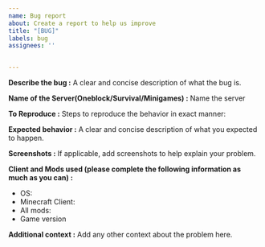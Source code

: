 ```yaml
---
name: Bug report
about: Create a report to help us improve
title: "[BUG]"
labels: bug
assignees: ''


---
```


**Describe the bug :**
A clear and concise description of what the bug is.

**Name of the Server(Oneblock/Survival/Minigames) :**
Name the server

**To Reproduce :**
Steps to reproduce the behavior in exact manner:

**Expected behavior :**
A clear and concise description of what you expected to happen.

**Screenshots :**
If applicable, add screenshots to help explain your problem.

**Client and Mods used (please complete the following information as much as you can) :**
 - OS: 
 - Minecraft Client:
 - All mods:
 - Game version

**Additional context :**
Add any other context about the problem here.
